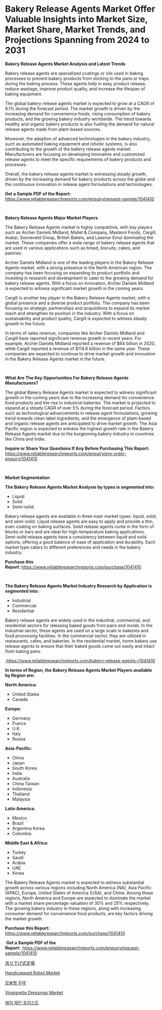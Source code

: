 <p><h1>Bakery Release Agents Market Offer Valuable Insights into Market Size, Market Share, Market Trends, and Projections Spanning from 2024 to 2031</h1></p><p><strong>Bakery Release Agents Market Analysis and Latest Trends</strong></p>
<p><p>Bakery release agents are specialized coatings or oils used in baking processes to prevent bakery products from sticking to the pans or trays during the baking process. These agents help in easy product release, reduce wastage, improve product quality, and increase the lifespan of baking equipment.</p><p>The global bakery release agents market is expected to grow at a CAGR of 8.1% during the forecast period. The market growth is driven by the increasing demand for convenience foods, rising consumption of bakery products, and the growing bakery industry worldwide. The trend towards healthy and organic bakery products is also fueling the demand for natural release agents made from plant-based sources.</p><p>Moreover, the adoption of advanced technologies in the bakery industry, such as automated baking equipment and robotic systems, is also contributing to the growth of the bakery release agents market. Manufacturers are focusing on developing innovative and customized release agents to meet the specific requirements of bakery products and processes.</p><p>Overall, the bakery release agents market is witnessing steady growth, driven by the increasing demand for bakery products across the globe and the continuous innovation in release agent formulations and technologies.</p></p>
<p><strong>Get a Sample PDF of the Report:&nbsp;</strong> <a href="https://www.reliableresearchreports.com/enquiry/request-sample/1041410">https://www.reliableresearchreports.com/enquiry/request-sample/1041410</a></p>
<p>&nbsp;</p>
<p><strong>Bakery Release Agents Major Market Players</strong></p>
<p><p>The Bakery Release Agents market is highly competitive, with key players such as Archer Daniels Midland, Mallet & Company, Masterol Foods, Cargill, Avatar, Sonneveld Group, British Bakels, and Lasenor Emul dominating the market. These companies offer a wide range of bakery release agents that are used in various applications such as bread, biscuits, cakes, and pastries.</p><p>Archer Daniels Midland is one of the leading players in the Bakery Release Agents market, with a strong presence in the North American region. The company has been focusing on expanding its product portfolio and investing in research and development to cater to the growing demand for bakery release agents. With a focus on innovation, Archer Daniels Midland is expected to witness significant market growth in the coming years.</p><p>Cargill is another key player in the Bakery Release Agents market, with a global presence and a diverse product portfolio. The company has been focusing on strategic partnerships and acquisitions to expand its market reach and strengthen its position in the industry. With a focus on sustainability and product quality, Cargill is expected to witness steady growth in the future.</p><p>In terms of sales revenue, companies like Archer Daniels Midland and Cargill have reported significant revenue growth in recent years. For example, Archer Daniels Midland reported a revenue of $64 billion in 2020, while Cargill reported a revenue of $114.6 billion in the same year. These companies are expected to continue to drive market growth and innovation in the Bakery Release Agents market in the future.</p></p>
<p>&nbsp;</p>
<p><strong>What Are The Key Opportunities For Bakery Release Agents Manufacturers?</strong></p>
<p><p>The global Bakery Release Agents market is expected to witness significant growth in the coming years due to the increasing demand for convenience food products and the rise in industrial bakeries. The market is projected to expand at a steady CAGR of over 5% during the forecast period. Factors such as technological advancements in release agent formulations, growing trend towards clean label ingredients, and the emergence of plant-based and organic release agents are anticipated to drive market growth. The Asia Pacific region is expected to witness the highest growth rate in the Bakery Release Agents market due to the burgeoning bakery industry in countries like China and India.</p></p>
<p><strong>Inquire or Share Your Questions If Any Before Purchasing This Report:</strong> <a href="https://www.reliableresearchreports.com/enquiry/pre-order-enquiry/1041410">https://www.reliableresearchreports.com/enquiry/pre-order-enquiry/1041410</a></p>
<p>&nbsp;</p>
<p><strong>Market Segmentation</strong></p>
<p><strong>The Bakery Release Agents Market Analysis by types is segmented into:</strong></p>
<p><ul><li>Liquid</li><li>Solid</li><li>Semi-solid</li></ul></p>
<p><p>Bakery release agents are available in three main market types: liquid, solid, and semi-solid. Liquid release agents are easy to apply and provide a thin, even coating on baking surfaces. Solid release agents come in the form of blocks or bars and are ideal for high-temperature baking applications. Semi-solid release agents have a consistency between liquid and solid options, offering a good balance of ease of application and durability. Each market type caters to different preferences and needs in the bakery industry.</p></p>
<p><strong>Purchase this Report:&nbsp;</strong><a href="https://www.reliableresearchreports.com/purchase/1041410">https://www.reliableresearchreports.com/purchase/1041410</a></p>
<p>&nbsp;</p>
<p><strong>The Bakery Release Agents Market Industry Research by Application is segmented into:</strong></p>
<p><ul><li>Industrial</li><li>Commercial</li><li>Residential</li></ul></p>
<p><p>Bakery release agents are widely used in the industrial, commercial, and residential sectors for releasing baked goods from pans and molds. In the industrial sector, these agents are used on a large scale in bakeries and food processing facilities. In the commercial sector, they are utilized in restaurants, cafes, and bakeries. In the residential market, home bakers use release agents to ensure that their baked goods come out easily and intact from baking pans.</p></p>
<p><a href="https://www.reliableresearchreports.com/bakery-release-agents-r1041410">&nbsp;https://www.reliableresearchreports.com/bakery-release-agents-r1041410</a></p>
<p><strong>In terms of Region, the Bakery Release Agents Market Players available by Region are:</strong></p>
<p>
    <p> <strong> North America: </strong>
        <ul>
            <li>United States</li>
            <li>Canada</li>
        </ul>
        </p> 
    <p> <strong> Europe: </strong>
        <ul>
            <li>Germany</li>
            <li>France</li>
            <li>U.K.</li>
            <li>Italy</li>
            <li>Russia</li>
        </ul>
        </p> 
    <p> <strong> Asia-Pacific: </strong>
        <ul>
            <li>China</li>
            <li>Japan</li>
            <li>South Korea</li>
            <li>India</li>
            <li>Australia</li>
            <li>China Taiwan</li>
            <li>Indonesia</li>
            <li>Thailand</li>
            <li>Malaysia</li>
        </ul>
        </p> 
    <p> <strong> Latin America: </strong>
        <ul>
            <li>Mexico</li>
            <li>Brazil</li>
            <li>Argentina Korea</li>
            <li>Colombia</li>
        </ul>
        </p> 
    <p> <strong> Middle East & Africa: </strong>
        <ul>
            <li>Turkey</li>
            <li>Saudi</li>
            <li>Arabia</li>
            <li>UAE</li>
            <li>Korea</li>
        </ul>
    </p>
    </p>
<p><p>The Bakery Release Agents market is expected to witness substantial growth across various regions including North America (NA), Asia Pacific (APAC), Europe, United States of America (USA), and China. Among these regions, North America and Europe are expected to dominate the market with a market share percentage valuation of 30% and 25% respectively. The growing bakery industry in these regions, along with increasing consumer demand for convenience food products, are key factors driving the market growth.</p></p>
<p><strong>Purchase this Report: </strong><a href="https://www.reliableresearchreports.com/purchase/1041410">https://www.reliableresearchreports.com/purchase/1041410</a></p>
<p>&nbsp;<strong>Get a Sample PDF of the Report:&nbsp;&nbsp;</strong><a href="https://www.reliableresearchreports.com/enquiry/request-sample/1041410">https://www.reliableresearchreports.com/enquiry/request-sample/1041410</a></p>
<p><strong></strong></p>
<p><p><a href="https://github.com/adcxff01450218/Market-Research-Report-List-1/blob/main/520547118522.md">吊り下げ式足場</a></p><p><a href="https://issuu.com/reportprime-2/docs/handicapped-robot-market-size-2030.pptx">Handicapped Robot Market</a></p><p><a href="https://github.com/sammyUltyylrich9067856/Market-Research-Report-List-1/blob/main/259844017114.md">모듈형 주택</a></p><p><a href="https://github.com/Krish2023na/Market-Research-Report-List-3/blob/main/vinaigrette-dressings-market.md">Vinaigrette Dressings Market</a></p><p><a href="https://github.com/trmesnao7959541/Market-Research-Report-List-1/blob/main/619059817115.md">에어 체인 호이스트</a></p></p>